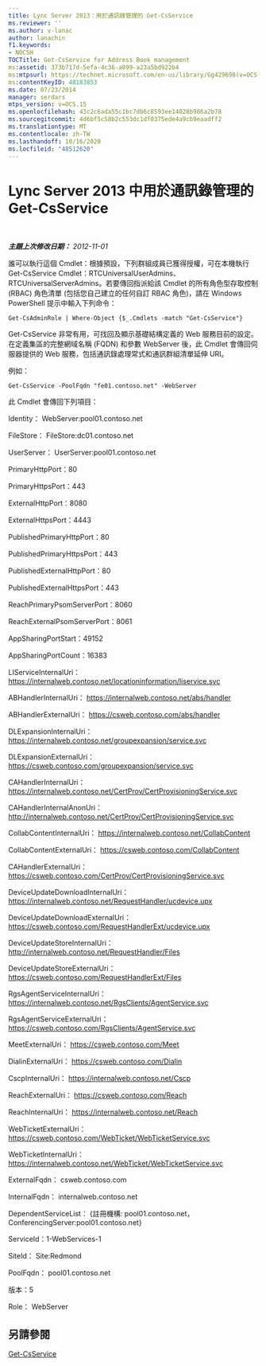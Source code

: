```yaml
---
title: Lync Server 2013：用於通訊錄管理的 Get-CsService
ms.reviewer: ''
ms.author: v-lanac
author: lanachin
f1.keywords:
- NOCSH
TOCTitle: Get-CsService for Address Book management
ms:assetid: 373b717d-5efa-4c36-a899-a23a5bd922b4
ms:mtpsurl: https://technet.microsoft.com/en-us/library/Gg429698(v=OCS.15)
ms:contentKeyID: 48183853
ms.date: 07/23/2014
manager: serdars
mtps_version: v=OCS.15
ms.openlocfilehash: 43c2c6ada55c1bc7db6c8593ee14028b986a2b78
ms.sourcegitcommit: 4d6bf5c58b2c553dc1df8375ede4a9cb9eaadff2
ms.translationtype: MT
ms.contentlocale: zh-TW
ms.lasthandoff: 10/16/2020
ms.locfileid: "48512620"
---
```

# <a name="get-csservice-for-address-book-management-in-lync-server-2013"></a>Lync Server 2013 中用於通訊錄管理的 Get-CsService

<div data-xmlns="http://www.w3.org/1999/xhtml">

<div class="topic" data-xmlns="http://www.w3.org/1999/xhtml" data-msxsl="urn:schemas-microsoft-com:xslt" data-cs="https://msdn.microsoft.com/">

<div data-asp="https://msdn2.microsoft.com/asp">



</div>

<div id="mainSection">

<div id="mainBody">

<span> </span>

_**主題上次修改日期：** 2012-11-01_

誰可以執行這個 Cmdlet：根據預設，下列群組成員已獲得授權，可在本機執行 Get-CsService Cmdlet：RTCUniversalUserAdmins、RTCUniversalServerAdmins。若要傳回指派給該 Cmdlet 的所有角色型存取控制 (RBAC) 角色清單 (包括您自己建立的任何自訂 RBAC 角色)，請在 Windows PowerShell 提示中輸入下列命令：

    Get-CsAdminRole | Where-Object {$_.Cmdlets -match "Get-CsService"}

Get-CsService 非常有用，可找回及顯示基礎結構定義的 Web 服務目前的設定。 在定義集區的完整網域名稱 (FQDN) 和參數 WebServer 後，此 Cmdlet 會傳回伺服器提供的 Web 服務，包括通訊錄處理常式和通訊群組清單延伸 URI。

例如：

    Get-CsService -PoolFqdn "fe01.contoso.net" -WebServer

此 Cmdlet 會傳回下列項目：

Identity： WebServer:pool01.contoso.net

FileStore： FileStore:dc01.contoso.net

UserServer： UserServer:pool01.contoso.net

PrimaryHttpPort：80

PrimaryHttpsPort：443

ExternalHttpPort：8080

ExternalHttpsPort：4443

PublishedPrimaryHttpPort：80

PublishedPrimaryHttpsPort：443

PublishedExternalHttpPort：80

PublishedExternalHttpsPort：443

ReachPrimaryPsomServerPort：8060

ReachExternalPsomServerPort：8061

AppSharingPortStart：49152

AppSharingPortCount：16383

LIServiceInternalUri： https://internalweb.contoso.net/locationinformation/liservice.svc

ABHandlerInternalUri： https://internalweb.contoso.net/abs/handler

ABHandlerExternalUri： https://csweb.contoso.com/abs/handler

DLExpansionInternalUri： https://internalweb.contoso.net/groupexpansion/service.svc

DLExpansionExternalUri： https://csweb.contoso.com/groupexpansion/service.svc

CAHandlerInternalUri： https://internalweb.contoso.net/CertProv/CertProvisioningService.svc

CAHandlerInternalAnonUri： http://internalweb.contoso.net/CertProv/CertProvisioningService.svc

CollabContentInternalUri： https://internalweb.contoso.net/CollabContent

CollabContentExternalUri： https://csweb.contoso.com/CollabContent

CAHandlerExternalUri： https://csweb.contoso.com/CertProv/CertProvisioningService.svc

DeviceUpdateDownloadInternalUri： https://internalweb.contoso.net/RequestHandler/ucdevice.upx

DeviceUpdateDownloadExternalUri： https://csweb.contoso.com/RequestHandlerExt/ucdevice.upx

DeviceUpdateStoreInternalUri： http://internalweb.contoso.net/RequestHandler/Files

DeviceUpdateStoreExternalUri： https://csweb.contoso.com/RequestHandlerExt/Files

RgsAgentServiceInternalUri： https://internalweb.contoso.net/RgsClients/AgentService.svc

RgsAgentServiceExternalUri： https://csweb.contoso.com/RgsClients/AgentService.svc

MeetExternalUri： https://csweb.contoso.com/Meet

DialinExternalUri： https://csweb.contoso.com/Dialin

CscpInternalUri： https://internalweb.contoso.net/Cscp

ReachExternalUri： https://csweb.contoso.com/Reach

ReachInternalUri： https://internalweb.contoso.net/Reach

WebTicketExternalUri： https://csweb.contoso.com/WebTicket/WebTicketService.svc

WebTicketInternalUri： https://internalweb.contoso.net/WebTicket/WebTicketService.svc

ExternalFqdn： csweb.contoso.com

InternalFqdn： internalweb.contoso.net

DependentServiceList： {註冊機構: pool01.contoso.net，ConferencingServer:pool01.contoso.net}

ServiceId：1-WebServices-1

SiteId： Site:Redmond

PoolFqdn： pool01.contoso.net

版本：5

Role： WebServer

<div>

## <a name="see-also"></a>另請參閱


[Get-CsService](https://docs.microsoft.com/powershell/module/skype/Get-CsService)  
  

</div>

</div>

<span> </span>

</div>

</div>

</div>

